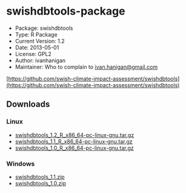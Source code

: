 swishdbtools-package
========================================================

* Package: 	swishdbtools
* Type: 	R Package
* Current Version:	1.2
* Date: 	2013-05-01
* License: 	GPL2
* Author: ivanhanigan
* Maintainer: Who to complain to <ivan.hanigan@gmail.com>

[https://github.com/swish-climate-impact-assessment/swishdbtools](https://github.com/swish-climate-impact-assessment/swishdbtools)

## Downloads
### Linux 
* [swishdbtools_1.2_R_x86_64-pc-linux-gnu.tar.gz](/tools/swishdbtools/swishdbtools_1.2_R_x86_64-pc-linux-gnu.tar.gz)
* [swishdbtools_1.1_R_x86_64-pc-linux-gnu.tar.gz](/tools/swishdbtools/swishdbtools_1.1_R_x86_64-pc-linux-gnu.tar.gz)
* [swishdbtools_1.0_R_x86_64-pc-linux-gnu.tar.gz](/tools/swishdbtools/swishdbtools_1.0_R_x86_64-pc-linux-gnu.tar.gz)

### Windows
* [swishdbtools_1.1.zip](/tools/swishdbtools/swishdbtools_1.1.zip)
* [swishdbtools_1.0.zip](/tools/swishdbtools/swishdbtools_1.0.zip)
